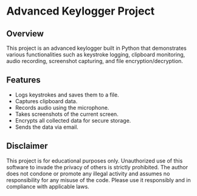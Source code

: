 # Advanced Keylogger Project

## Overview
This project is an advanced keylogger built in Python that demonstrates various functionalities such as keystroke logging, clipboard monitoring, audio recording, screenshot capturing, and file encryption/decryption.

## Features
- Logs keystrokes and saves them to a file.
- Captures clipboard data.
- Records audio using the microphone.
- Takes screenshots of the current screen.
- Encrypts all collected data for secure storage.
- Sends the data via email.

## Disclaimer
This project is for educational purposes only.
Unauthorized use of this software to invade the privacy of others is strictly prohibited. The author does not condone or promote any illegal activity and assumes no responsibility for any misuse of the code. Please use it responsibly and in compliance with applicable laws.